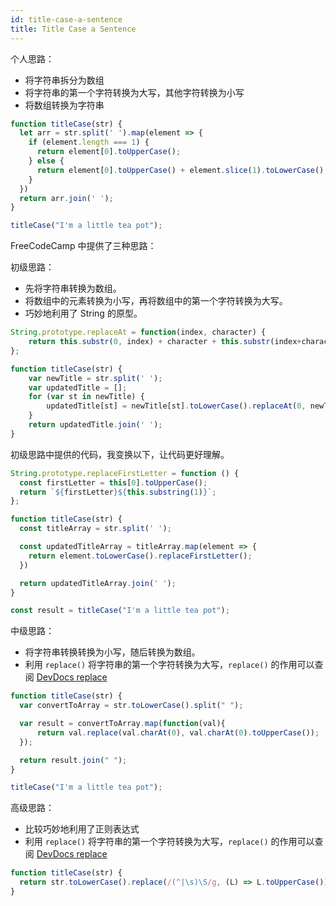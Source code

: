 ```yaml
---
id: title-case-a-sentence
title: Title Case a Sentence
---
```


个人思路：

- 将字符串拆分为数组
- 将字符串的第一个字符转换为大写，其他字符转换为小写
- 将数组转换为字符串

```js
function titleCase(str) {
  let arr = str.split(' ').map(element => {
    if (element.length === 1) {
      return element[0].toUpperCase();
    } else {
      return element[0].toUpperCase() + element.slice(1).toLowerCase();
    }
  })
  return arr.join(' ');
}

titleCase("I'm a little tea pot");
```

FreeCodeCamp 中提供了三种思路：

初级思路：

- 先将字符串转换为数组。
- 将数组中的元素转换为小写，再将数组中的第一个字符转换为大写。
- 巧妙地利用了 String 的原型。

```js
String.prototype.replaceAt = function(index, character) {
    return this.substr(0, index) + character + this.substr(index+character.length);
};

function titleCase(str) {
    var newTitle = str.split(' ');
    var updatedTitle = [];
    for (var st in newTitle) {
        updatedTitle[st] = newTitle[st].toLowerCase().replaceAt(0, newTitle[st].charAt(0).toUpperCase());
    }
    return updatedTitle.join(' ');
}
```

初级思路中提供的代码，我变换以下，让代码更好理解。

```js
String.prototype.replaceFirstLetter = function () {
  const firstLetter = this[0].toUpperCase();
  return `${firstLetter}${this.substring(1)}`;
};

function titleCase(str) {
  const titleArray = str.split(' ');

  const updatedTitleArray = titleArray.map(element => {
    return element.toLowerCase().replaceFirstLetter();
  })

  return updatedTitleArray.join(' ');
}

const result = titleCase("I'm a little tea pot");
```

中级思路：

- 将字符串转换转换为小写，随后转换为数组。
- 利用 `replace()` 将字符串的第一个字符转换为大写，`replace()` 的作用可以查阅 [DevDocs replace](https://devdocs.io/javascript/global_objects/string/replace)

```js
function titleCase(str) {
  var convertToArray = str.toLowerCase().split(" ");

  var result = convertToArray.map(function(val){
      return val.replace(val.charAt(0), val.charAt(0).toUpperCase());
  });

  return result.join(" ");
}

titleCase("I'm a little tea pot");
```

高级思路：

- 比较巧妙地利用了正则表达式
- 利用 `replace()` 将字符串的第一个字符转换为大写，`replace()` 的作用可以查阅 [DevDocs replace](https://devdocs.io/javascript/global_objects/string/replace)

```js
function titleCase(str) {
  return str.toLowerCase().replace(/(^|\s)\S/g, (L) => L.toUpperCase());
}
```
